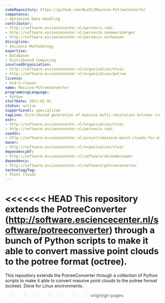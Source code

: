 ```yaml
---
codeRepository: https://github.com/NLeSC/Massive-PotreeConverter
competence:
- Optimized Data Handling
contributor:
- http://software.esciencecenter.nl/person/o.rubi
- http://software.esciencecenter.nl/person/m.vanmeersbergen
- http://software.esciencecenter.nl/person/s.verhoeven
discipline:
- eScience Methodology
expertise:
- Databases
- Distributed Computing
involvedOrganization:
- http://software.esciencecenter.nl/organization/nlesc
- http://software.esciencecenter.nl/organization/potree
license:
- bsd-2-clause
name: Massive-PotreeConverter
programmingLanguage:
- Python
startDate: 2011-01-01
status: active
supportLevel: specialized
tagLine: Distributed generation of massive multi-resolution octrees (required by Potree-based renderers)
user:
- http://software.esciencecenter.nl/organization/nlesc
- http://software.esciencecenter.nl/person/o.rubi
usedIn:
- http://software.esciencecenter.nl/project/massive-point-clouds-for-esciences
owner: 
- http://software.esciencecenter.nl/organization/nlesc
dependencyOf:
- http://software.esciencecenter.nl/software/ahn2webviewer
dependency:
- http://software.esciencecenter.nl/software/potreeconverter
technologyTag:
- Point clouds
---
```

<<<<<<< HEAD
This repository extends the PotreeConverter (<http://software.esciencecenter.nl/software/potreeconverter>) through a bunch of Python scripts to make it able to convert massive point clouds to the potree format (octree).
=======
This repository extends the PotreeConverter through a collection of Python scripts to make it able to convert massive point clouds to the potree format (octree). Done for Linux environments.
>>>>>>> origin/gh-pages
